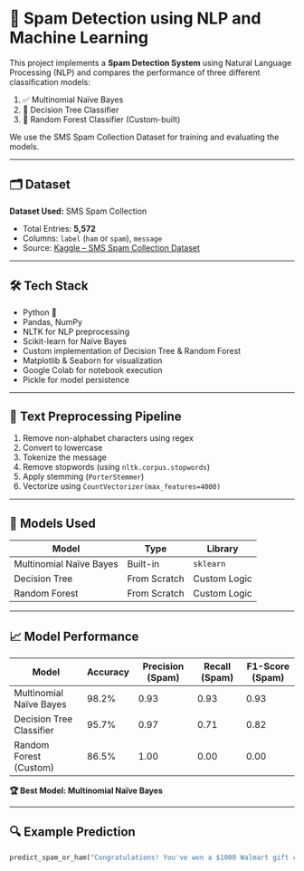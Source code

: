 # 📧 Spam Detection using NLP and Machine Learning

This project implements a **Spam Detection System** using Natural Language Processing (NLP) and compares the performance of three different classification models:

1. ✅ Multinomial Naïve Bayes  
2. 🌳 Decision Tree Classifier  
3. 🌲 Random Forest Classifier (Custom-built)  

We use the SMS Spam Collection Dataset for training and evaluating the models.

---

## 🗂️ Dataset

**Dataset Used:** SMS Spam Collection  
- Total Entries: **5,572**  
- Columns: `label` (`ham` or `spam`), `message`  
- Source: [Kaggle – SMS Spam Collection Dataset](https://www.kaggle.com/datasets/uciml/sms-spam-collection-dataset)  

---

## 🛠️ Tech Stack

- Python 🐍  
- Pandas, NumPy  
- NLTK for NLP preprocessing  
- Scikit-learn for Naïve Bayes  
- Custom implementation of Decision Tree & Random Forest  
- Matplotlib & Seaborn for visualization  
- Google Colab for notebook execution  
- Pickle for model persistence  

---

## 🧼 Text Preprocessing Pipeline

1. Remove non-alphabet characters using regex  
2. Convert to lowercase  
3. Tokenize the message  
4. Remove stopwords (using `nltk.corpus.stopwords`)  
5. Apply stemming (`PorterStemmer`)  
6. Vectorize using `CountVectorizer(max_features=4000)`  

---

## 🤖 Models Used

| Model                    | Type         | Library        |
|--------------------------|--------------|----------------|
| Multinomial Naïve Bayes  | Built-in     | `sklearn`      |
| Decision Tree            | From Scratch | Custom Logic   |
| Random Forest            | From Scratch | Custom Logic   |

---

## 📈 Model Performance

| Model                    | Accuracy | Precision (Spam) | Recall (Spam) | F1-Score (Spam) |
|--------------------------|----------|------------------|---------------|-----------------|
| Multinomial Naïve Bayes  | 98.2%    | 0.93             | 0.93          | 0.93            |
| Decision Tree Classifier | 95.7%    | 0.97             | 0.71          | 0.82            |
| Random Forest (Custom)   | 86.5%    | 1.00             | 0.00          | 0.00            |

**🏆 Best Model: Multinomial Naïve Bayes**

---

## 🔍 Example Prediction

```python
predict_spam_or_ham("Congratulations! You've won a $1000 Walmart gift card. Click here to claim now.")
